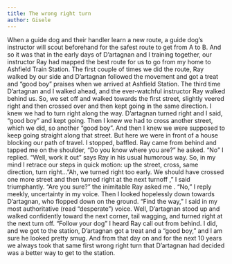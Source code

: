 ```yaml
---
title: The wrong right turn
author: Gisele
---
```


When a guide dog and their handler learn a new route, a guide dog’s instructor will scout beforehand for the safest route to get from A to B. And so it was that in the early days of D’artagnan and I training together, our instructor Ray had mapped the best route for us to go from my home to Ashfield Train Station. The first couple of times we did the route, Ray walked by our side and D’artagnan followed the movement and got a treat and “good boy” praises when we arrived at Ashfield Station. The third time D’artagnan and I walked ahead, and the ever-watchful instructor Ray walked behind us. So, we set off and walked towards the first street, slightly veered right and then crossed over and then kept going in the same direction. I knew we had to turn right along the way. D’artagnan turned right and I said, “good boy” and kept going. Then I knew we had to cross another street, which we did, so another “good boy”. And then I knew we were supposed to keep going straight along that street. But here we were in front of a house blocking our path of travel. I stopped, baffled. Ray came from behind and tapped me on the shoulder, “Do you know where you are?” he asked. “No” I replied. “Well, work it out” says Ray in his usual humorous way. So, in my mind I retrace our steps in quick motion: up the street, cross, same direction, turn right…”Ah, we turned right too early. We should have crossed one more street and then turned right at the next turnoff ,” I said triumphantly. “Are you sure?” the inimitable Ray asked me . “No,” I reply meekly, uncertainty in my voice. Then I looked hopelessly down towards D’artagnan, who flopped down on the ground. “Find the way,” I said in my most authoritative (read “desperate”) voice. Well, D’artagnan stood up and walked confidently toward the next corner, tail wagging, and turned right at the next turn off. “Follow your dog” I heard Ray call out from behind. I did, and we got to the station, D’artagnan got a treat and a “good boy,” and I am sure he looked pretty smug. And from that day on and for the next 10 years we always took that same first wrong right turn that D’artagnan had decided was a better way to get to the station.